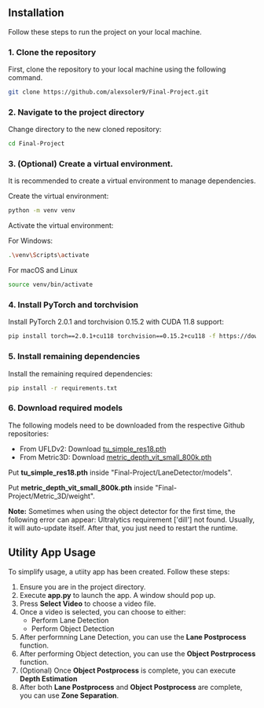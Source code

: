## Installation

Follow these steps to run the project on your local machine.

### 1. Clone the repository

First, clone the repository to your local machine using the following command.

```bash
git clone https://github.com/alexsoler9/Final-Project.git
```

### 2. Navigate to the project directory
Change directory to the new cloned repository:

```bash
cd Final-Project
```

### 3. (Optional) Create a virtual environment.

It is recommended to create a virtual environment to manage dependencies.

Create the virtual environment:

```bash
python -m venv venv
```

Activate the virtual environment:

For Windows:

```bash
.\venv\Scripts\activate
```

For macOS and Linux

```bash
source venv/bin/activate
```

### 4. Install PyTorch and torchvision

Install PyTorch 2.0.1 and torchvision 0.15.2 with CUDA 11.8 support:

```bash
pip install torch==2.0.1+cu118 torchvision==0.15.2+cu118 -f https://download.pytorch.org/whl/torch_stable.html
```

### 5. Install remaining dependencies

Install the remaining required dependencies:

```bash
pip install -r requirements.txt
```

### 6. Download required models

The following models need to be downloaded from the respective Github repositories:

- From UFLDv2: Download [tu_simple_res18.pth](https://drive.google.com/file/d/1Clnj9-dLz81S3wXiYtlkc4HVusCb978t/view?usp=sharing)
- From Metric3D: Download [metric_depth_vit_small_800k.pth](https://drive.google.com/file/d/1YfmvXwpWmhLg3jSxnhT7LvY0yawlXcr_/view?usp=drive_link)

Put **tu_simple_res18.pth** inside "Final-Project/LaneDetector/models".

Put **metric_depth_vit_small_800k.pth** inside "Final-Project/Metric_3D/weight".

**Note:**
Sometimes when using the object detector for the first time, the following error can appear: Ultralytics requirement ['dill'] not found. Usually, it will auto-update itself. After that, you just need to restart the runtime.

## Utility App Usage

To simplify usage, a utiity app has been created. Follow these steps:

1. Ensure you are in the project directory.
2. Execute **app.py** to launch the app. A window should pop up.
3. Press **Select Video** to choose a video file.
4. Once a video is selected, you can choose to either:
   - Perform Lane Detection
   - Perform Object Detection 
5. After performning Lane Detection, you can use the **Lane Postprocess** function.
6. After performing Object detection, you can use the **Object Postrprocess** function.
7. (Optional) Once **Object Postprocess** is complete, you can execute **Depth Estimation**
8. After both **Lane Postprocess** and **Object Postprocess** are complete, you can use **Zone Separation**.